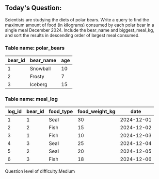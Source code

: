 ## Today's Question:

Scientists are studying the diets of polar bears. Write a query to find the 
maximum amount of food (in kilograms) consumed by each polar bear in a single 
meal December 2024. Include the bear_name and biggest_meal_kg, and sort the 
results in descending order of largest meal consumed.

### Table name: polar_bears

| bear_id   | bear_name       | age |
|-----------|-----------------|-----|
| 1         | Snowball        | 10  |
| 2         | Frosty          | 7   |
| 3         | Iceberg         | 15  |


### Table name: meal_log

| log_id | bear_id | food_type | food_weight_kg | date       |
|--------|---------|-----------|----------------|------------|
| 1      | 1       | Seal      | 30             | 2024-12-01 |
| 2      | 2       | Fish      | 15             | 2024-12-02 |
| 3      | 1       | Fish      | 10             | 2024-12-03 |
| 4      | 3       | Seal      | 25             | 2024-12-04 |
| 5      | 2       | Seal      | 20             | 2024-12-05 |
| 6      | 3       | Fish      | 18             | 2024-12-06 |

Question level of difficulty:Medium